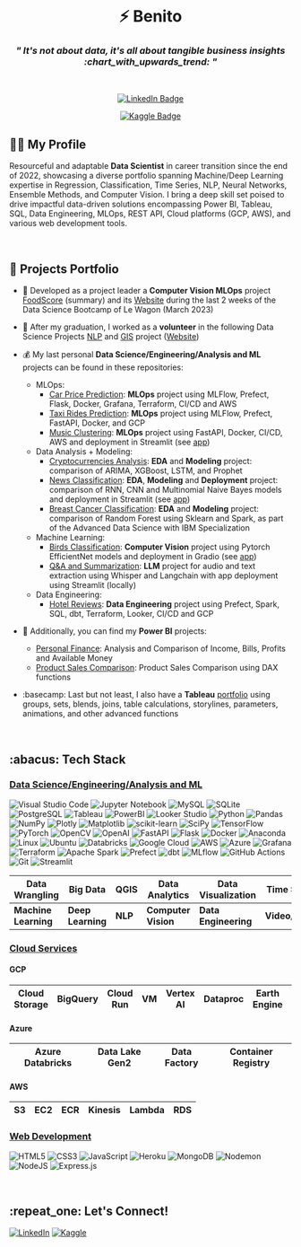 <h1 align="center">⚡ Benito</h1>
<h3 align="center"><i>" It's not about data, it's all about tangible business insights :chart_with_upwards_trend:	"</i></h3>
&nbsp;


<div >
    <a href="https://linkedin.com/in/benitomzh">
        <p align="center">
        <img src="https://img.shields.io/badge/linkedin-%230077B5.svg?style=for-the-badge&logo=linkedin&logoColor=white" alt="LinkedIn Badge">
        </p>
    </a>
    <a href="https://www.kaggle.com/bmart80/code">
        <p align="center">
        <img src="https://img.shields.io/badge/Kaggle-035a7d?style=for-the-badge&logo=kaggle&logoColor=white" alt="Kaggle Badge">
        </p>
    </a>
</div>

<h2>👨‍💻 My Profile</h2>
Resourceful and adaptable <b>Data Scientist</b> in career transition since the end of 2022, showcasing a diverse portfolio spanning Machine/Deep Learning expertise in Regression, Classification, Time Series, NLP, Neural Networks, Ensemble Methods, and Computer Vision. I bring a deep skill set poised to drive impactful data-driven solutions encompassing Power BI, Tableau, SQL, Data Engineering, MLOps, REST API, Cloud platforms (GCP, AWS), and various web development tools.

&nbsp;

<h2>📄 Projects Portfolio</h2>


- 🌱 Developed as a project leader a **Computer Vision MLOps** project [FoodScore](https://github.com/benitomartin/foodscore-code) (summary) and its [Website](https://foodscore.streamlit.app/) during the last 2 weeks of the Data Science Bootcamp of Le Wagon (March 2023)

- 🔭 After my graduation, I worked as a  **volunteer** in the following Data Science Projects [NLP](https://omdena.com/chapter-challenges/breaking-down-language-barriers-using-ai-and-nlp-to-automate-dubbing-process-for-improved-accessibility-and-inclusivity/) and [GIS](https://omdena.com/chapter-challenges/identify-and-qualify-opportunities-to-create-new-energy-communities-in-portugal/) project ([Website](https://portugalenergy.streamlit.app/))

- 💰 My last personal **Data Science/Engineering/Analysis and ML** projects can be found in these repositories:
   - MLOps:
      -  [Car Price Prediction](https://github.com/benitomartin/mlops-car-prices): **MLOps** project using MLFlow, Prefect, Flask, Docker, Grafana, Terraform, CI/CD and AWS
      -  [Taxi Rides Prediction](https://github.com/benitomartin/mlops-chicago-rides): **MLOps** project using MLFlow, Prefect, FastAPI, Docker, and GCP
      -  [Music Clustering](https://github.com/benitomartin/mlops-music-clustering): **MLOps** project using FastAPI, Docker, CI/CD, AWS and deployment in Streamlit (see [app](https://music-clustering-playlist.streamlit.app/))
   - Data Analysis + Modeling:
      -  [Cryptocurrencies Analysis](https://github.com/benitomartin/cryptocurrencies): **EDA** and **Modeling** project: comparison of ARIMA, XGBoost, LSTM, and Prophet
      -  [News Classification](https://github.com/benitomartin/nlp-news-classification): **EDA**, **Modeling** and **Deployment** project: comparison of RNN, CNN and Multinomial Naive Bayes models and deployment in Streamlit (see [app](https://nlp-news-classification.streamlit.app/))
      -  [Breast Cancer Classification](https://github.com/benitomartin/ibm-advanced-ds-capstone): **EDA** and **Modeling** project: comparison of Random Forest using Sklearn and Spark, as part of the Advanced Data Science with IBM Specialization
   - Machine Learning:
      -  [Birds Classification](https://github.com/benitomartin/birds_classification): **Computer Vision** project using Pytorch EfficientNet models and deployment in Gradio (see [app](https://huggingface.co/spaces/bmartinc80/birds_pytorch))
      -  [Q&A and Summarization](https://github.com/benitomartin/youtube-llm): **LLM** project for audio and text extraction using Whisper and Langchain with app deployment using Streamlit (locally)
   - Data Engineering:   
      -  [Hotel Reviews](https://github.com/benitomartin/de-hotel-reviews): **Data Engineering** project using Prefect, Spark, SQL, dbt, Terraform, Looker, CI/CD and GCP


- 💸 Additionally, you can find my **Power BI** projects:
   -  [Personal Finance](https://app.powerbi.com/view?r=eyJrIjoiZThmMzgyODUtOGU1Mi00MDI4LTk5MTUtYzdhNDdlNGFhOGIxIiwidCI6ImQ3NDMwODU2LTBjYTgtNGY1ZS05ZWIxLWFkYjk3YjFlNTZiNyJ9): Analysis and Comparison of Income, Bills, Profits and Available Money
   -  [Product Sales Comparison](https://app.powerbi.com/view?r=eyJrIjoiMTZiODk4MjYtMTZiOS00ZWIyLTg5ZmYtZWJiNDk2ODJhZDQ0IiwidCI6ImQ3NDMwODU2LTBjYTgtNGY1ZS05ZWIxLWFkYjk3YjFlNTZiNyJ9): Product Sales Comparison using DAX functions

- :basecamp: Last but not least, I also have a **Tableau** [portfolio](https://public.tableau.com/app/profile/benito.mart.n1807/vizzes) using groups, sets, blends, joins, table calculations, storylines, parameters, animations, and other advanced functions

&nbsp;

<h2>:abacus: Tech Stack</h2>

<h3 align="left"><ins>Data Science/Engineering/Analysis and ML</ins></h3>


![Visual Studio Code](https://img.shields.io/badge/Visual%20Studio%20Code-0078d7.svg?style=for-the-badge&logo=visual-studio-code&logoColor=white)
![Jupyter Notebook](https://img.shields.io/badge/jupyter-%23FA0F00.svg?style=for-the-badge&logo=jupyter&logoColor=white)
![MySQL](https://img.shields.io/badge/mysql-%2300f.svg?style=for-the-badge&logo=mysql&logoColor=white)
![SQLite](https://img.shields.io/badge/SQLite-07405E?style=for-the-badge&logo=sqlite&logoColor=white)
![PostgreSQL](https://img.shields.io/badge/PostgreSQL-316192?style=for-the-badge&logo=postgresql&logoColor=white)
![Tableau](https://img.shields.io/badge/Tableau-E97627?style=for-the-badge&logo=Tableau&logoColor=white)
![PowerBI](https://img.shields.io/badge/PowerBI-F2C811?style=for-the-badge&logo=Power%20BI&logoColor=white)
![Looker Studio](https://img.shields.io/badge/Looker-4285F4.svg?style=for-the-badge&logo=Looker&logoColor=white)
![Python](https://img.shields.io/badge/python-3670A0?style=for-the-badge&logo=python&logoColor=ffdd54)
![Pandas](https://img.shields.io/badge/pandas-%23150458.svg?style=for-the-badge&logo=pandas&logoColor=white)
![NumPy](https://img.shields.io/badge/numpy-%23013243.svg?style=for-the-badge&logo=numpy&logoColor=white)
![Plotly](https://img.shields.io/badge/Plotly-%233F4F75.svg?style=for-the-badge&logo=plotly&logoColor=white)
![Matplotlib](https://img.shields.io/badge/Matplotlib-%23d9ead3.svg?style=for-the-badge&logo=Matplotlib&logoColor=black)
![scikit-learn](https://img.shields.io/badge/scikit--learn-%23F7931E.svg?style=for-the-badge&logo=scikit-learn&logoColor=white)
![SciPy](https://img.shields.io/badge/SciPy-%230C55A5.svg?style=for-the-badge&logo=scipy&logoColor=%white)
![TensorFlow](https://img.shields.io/badge/TensorFlow-%23FF6F00.svg?style=for-the-badge&logo=TensorFlow&logoColor=white)
![PyTorch](https://img.shields.io/badge/PyTorch-%23EE4C2C.svg?style=for-the-badge&logo=PyTorch&logoColor=white)
![OpenCV](https://img.shields.io/badge/opencv-%23white.svg?style=for-the-badge&logo=opencv&logoColor=white)
![OpenAI](https://img.shields.io/badge/OpenAI-74aa9c?style=for-the-badge&logo=openai&logoColor=white)
![FastAPI](https://img.shields.io/badge/FastAPI-005571?style=for-the-badge&logo=fastapi)
![Flask](https://img.shields.io/badge/flask-%23000.svg?style=for-the-badge&logo=flask&logoColor=white)
![Docker](https://img.shields.io/badge/docker-%230db7ed.svg?style=for-the-badge&logo=docker&logoColor=white)
![Anaconda](https://img.shields.io/badge/Anaconda-%2344A833.svg?style=for-the-badge&logo=anaconda&logoColor=white)
![Linux](https://img.shields.io/badge/Linux-FCC624?style=for-the-badge&logo=linux&logoColor=black)
![Ubuntu](https://img.shields.io/badge/Ubuntu-E95420?style=for-the-badge&logo=ubuntu&logoColor=white)
![Databricks](https://img.shields.io/badge/Databricks-FF3621?style=for-the-badge&logo=Databricks&logoColor=white)
![Google Cloud](https://img.shields.io/badge/GoogleCloud-%234285F4.svg?style=for-the-badge&logo=google-cloud&logoColor=white)
![AWS](https://img.shields.io/badge/AWS-%23FF9900.svg?style=for-the-badge&logo=amazon-aws&logoColor=white)
![Azure](https://img.shields.io/badge/azure-%230072C6.svg?style=for-the-badge&logo=microsoftazure&logoColor=white)
![Grafana](https://img.shields.io/badge/grafana-%23F46800.svg?style=for-the-badge&logo=grafana&logoColor=white)
![Terraform](https://img.shields.io/badge/terraform-%235835CC.svg?style=for-the-badge&logo=terraform&logoColor=white)
![Apache Spark](https://img.shields.io/badge/Apache%20Spark-E25A1C.svg?style=for-the-badge&logo=Apache-Spark&logoColor=white)
![Prefect](https://img.shields.io/badge/Prefect-024DFD.svg?style=for-the-badge&logo=Prefect&logoColor=white)
![dbt](https://img.shields.io/badge/dbt-FF694B.svg?style=for-the-badge&logo=dbt&logoColor=white)
![MLflow](https://img.shields.io/badge/MLflow-0194E2.svg?style=for-the-badge&logo=MLflow&logoColor=white)
![GitHub Actions](https://img.shields.io/badge/github%20actions-%232671E5.svg?style=for-the-badge&logo=githubactions&logoColor=white)
![Git](https://img.shields.io/badge/git-%23F05033.svg?style=for-the-badge&logo=git&logoColor=white)
![Streamlit](https://img.shields.io/badge/Streamlit-FF4B4B?style=for-the-badge&logo=Streamlit&logoColor=white)


|    Data Wrangling    |      Big Data     |  QGIS   | Data Analytics      | Data Visualization   | Time Series     | MLOps   |
|----------------------|-------------------|---------|---------------------|----------------------|-----------------|---------|
| **Machine Learning** | **Deep Learning** | **NLP** | **Computer Vision** | **Data Engineering** | **Video/Audio** | **LLM** |

<h3 align="left"><ins>Cloud Services</ins></h3>


#### GCP
| Cloud Storage | BigQuery | Cloud Run | VM | Vertex AI | Dataproc | Earth Engine | Container Registry |
|---------------|----------|-----------|----|-----------|----------|--------------|--------------------|

#### Azure
| Azure Databricks | Data Lake Gen2 | Data Factory | Container Registry |
|------------------|----------------|--------------|--------------------|

#### AWS
| S3 | EC2 | ECR | Kinesis | Lambda | RDS |
|----|-----|-----|---------|--------|-----|


<h3 align="left"><ins>Web Development</ins></h3>


![HTML5](https://img.shields.io/badge/html5-%23E34F26.svg?style=for-the-badge&logo=html5&logoColor=white)
![CSS3](https://img.shields.io/badge/css3-%231572B6.svg?style=for-the-badge&logo=css3&logoColor=white)
![JavaScript](https://img.shields.io/badge/javascript-%23323330.svg?style=for-the-badge&logo=javascript&logoColor=%23F7DF1E)
![Heroku](https://img.shields.io/badge/heroku-%23430098.svg?style=for-the-badge&logo=heroku&logoColor=white)
![MongoDB](https://img.shields.io/badge/MongoDB-%234ea94b.svg?style=for-the-badge&logo=mongodb&logoColor=white)
![Nodemon](https://img.shields.io/badge/NODEMON-%23323330.svg?style=for-the-badge&logo=nodemon&logoColor=%BBDEAD)
![NodeJS](https://img.shields.io/badge/node.js-6DA55F?style=for-the-badge&logo=node.js&logoColor=white)
![Express.js](https://img.shields.io/badge/express.js-%23404d59.svg?style=for-the-badge&logo=express&logoColor=%2361DAFB)

&nbsp;

<h2>:repeat_one: Let's Connect!</h2>

[![LinkedIn](https://img.shields.io/badge/linkedin-%230077B5.svg?style=for-the-badge&logo=linkedin&logoColor=white)](https://linkedin.com/in/benitomzh)
[![Kaggle](https://img.shields.io/badge/Kaggle-035a7d?style=for-the-badge&logo=kaggle&logoColor=white)](https://www.kaggle.com/bmart80/code)

